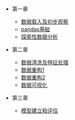 - 第一章

  - [数据载入及初步观察](part1/第一章：第一节数据载入及初步观察.md)
  - [pandas基础](part1/第一章：第二节pandas基础.md)
  - [探索性数据分析](part1/第一章：第三节探索性数据分析.md)

- 第二章

  - [数据清洗及特征处理](part2/第二章：第一节数据清洗及特征处理.md)
  - [数据重构1](part2/第二章：第二节数据重构1.md)
  - [数据重构2](part2/第二章：第三节数据重构2.md)
  - [数据可视化](part2/第二章：第四节数据可视化.md)
- 第三章
  - [模型建立和评估](part3/第三章：模型建立和评估.md)

